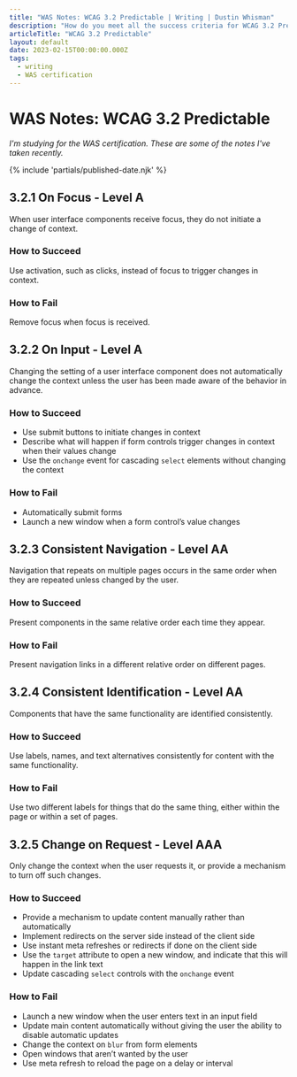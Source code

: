 ```yaml
---
title: "WAS Notes: WCAG 3.2 Predictable | Writing | Dustin Whisman"
description: "How do you meet all the success criteria for WCAG 3.2 Predictable?"
articleTitle: "WCAG 3.2 Predictable"
layout: default
date: 2023-02-15T00:00:00.000Z
tags:
  - writing
  - WAS certification
---
```


# WAS Notes: WCAG 3.2 Predictable

_I'm studying for the WAS certification. These are some of the notes I've taken recently._

{% include 'partials/published-date.njk' %}

## 3.2.1 On Focus - Level A

When user interface components receive focus, they do not initiate a change of context.

### How to Succeed

Use activation, such as clicks, instead of focus to trigger changes in context.

### How to Fail

Remove focus when focus is received.

## 3.2.2 On Input - Level A

Changing the setting of a user interface component does not automatically change the context unless the user has been made aware of the behavior in advance.

### How to Succeed

- Use submit buttons to initiate changes in context
- Describe what will happen if form controls trigger changes in context when their values change
- Use the `onchange` event for cascading `select` elements without changing the context

### How to Fail

- Automatically submit forms
- Launch a new window when a form control’s value changes

## 3.2.3 Consistent Navigation - Level AA

Navigation that repeats on multiple pages occurs in the same order when they are repeated unless changed by the user.

### How to Succeed

Present components in the same relative order each time they appear.

### How to Fail

Present navigation links in a different relative order on different pages.

## 3.2.4 Consistent Identification - Level AA

Components that have the same functionality are identified consistently.

### How to Succeed

Use labels, names, and text alternatives consistently for content with the same functionality.

### How to Fail

Use two different labels for things that do the same thing, either within the page or within a set of pages.

## 3.2.5 Change on Request - Level AAA

Only change the context when the user requests it, or provide a mechanism to turn off such changes.

### How to Succeed

- Provide a mechanism to update content manually rather than automatically
- Implement redirects on the server side instead of the client side
- Use instant meta refreshes or redirects if done on the client side
- Use the `target` attribute to open a new window, and indicate that this will happen in the link text
- Update cascading `select` controls with the `onchange` event

### How to Fail

- Launch a new window when the user enters text in an input field
- Update main content automatically without giving the user the ability to disable automatic updates
- Change the context on `blur` from form elements
- Open windows that aren’t wanted by the user
- Use meta refresh to reload the page on a delay or interval
